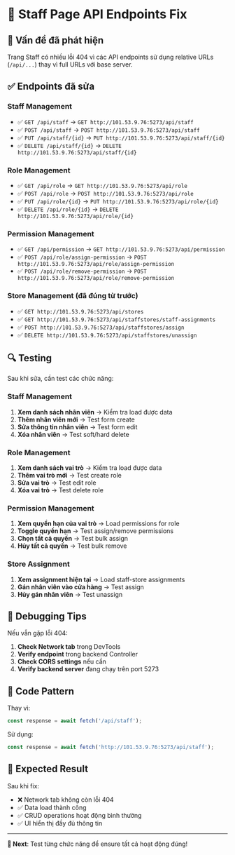 # 🔧 Staff Page API Endpoints Fix

## 🚨 Vấn đề đã phát hiện

Trang Staff có nhiều lỗi 404 vì các API endpoints sử dụng relative URLs (`/api/...`) thay vì full URLs với base server.

## ✅ Endpoints đã sửa

### Staff Management
- ✅ `GET /api/staff` → `GET http://101.53.9.76:5273/api/staff`
- ✅ `POST /api/staff` → `POST http://101.53.9.76:5273/api/staff`
- ✅ `PUT /api/staff/{id}` → `PUT http://101.53.9.76:5273/api/staff/{id}`
- ✅ `DELETE /api/staff/{id}` → `DELETE http://101.53.9.76:5273/api/staff/{id}`

### Role Management
- ✅ `GET /api/role` → `GET http://101.53.9.76:5273/api/role`
- ✅ `POST /api/role` → `POST http://101.53.9.76:5273/api/role`
- ✅ `PUT /api/role/{id}` → `PUT http://101.53.9.76:5273/api/role/{id}`
- ✅ `DELETE /api/role/{id}` → `DELETE http://101.53.9.76:5273/api/role/{id}`

### Permission Management
- ✅ `GET /api/permission` → `GET http://101.53.9.76:5273/api/permission`
- ✅ `POST /api/role/assign-permission` → `POST http://101.53.9.76:5273/api/role/assign-permission`
- ✅ `POST /api/role/remove-permission` → `POST http://101.53.9.76:5273/api/role/remove-permission`

### Store Management (đã đúng từ trước)
- ✅ `GET http://101.53.9.76:5273/api/stores`
- ✅ `GET http://101.53.9.76:5273/api/staffstores/staff-assignments`
- ✅ `POST http://101.53.9.76:5273/api/staffstores/assign`
- ✅ `DELETE http://101.53.9.76:5273/api/staffstores/unassign`

## 🔍 Testing

Sau khi sửa, cần test các chức năng:

### Staff Management
1. **Xem danh sách nhân viên** → Kiểm tra load được data
2. **Thêm nhân viên mới** → Test form create
3. **Sửa thông tin nhân viên** → Test form edit
4. **Xóa nhân viên** → Test soft/hard delete

### Role Management  
1. **Xem danh sách vai trò** → Kiểm tra load được data
2. **Thêm vai trò mới** → Test create role
3. **Sửa vai trò** → Test edit role
4. **Xóa vai trò** → Test delete role

### Permission Management
1. **Xem quyền hạn của vai trò** → Load permissions for role
2. **Toggle quyền hạn** → Test assign/remove permissions
3. **Chọn tất cả quyền** → Test bulk assign
4. **Hủy tất cả quyền** → Test bulk remove

### Store Assignment
1. **Xem assignment hiện tại** → Load staff-store assignments
2. **Gán nhân viên vào cửa hàng** → Test assign
3. **Hủy gán nhân viên** → Test unassign

## 🐛 Debugging Tips

Nếu vẫn gặp lỗi 404:

1. **Check Network tab** trong DevTools
2. **Verify endpoint** trong backend Controller
3. **Check CORS settings** nếu cần
4. **Verify backend server** đang chạy trên port 5273

## 📝 Code Pattern

Thay vì:
```typescript
const response = await fetch('/api/staff');
```

Sử dụng:
```typescript
const response = await fetch('http://101.53.9.76:5273/api/staff');
```

## 🎯 Expected Result

Sau khi fix:
- ❌ Network tab không còn lỗi 404
- ✅ Data load thành công
- ✅ CRUD operations hoạt động bình thường
- ✅ UI hiển thị đầy đủ thông tin

---

**🚀 Next**: Test từng chức năng để ensure tất cả hoạt động đúng!